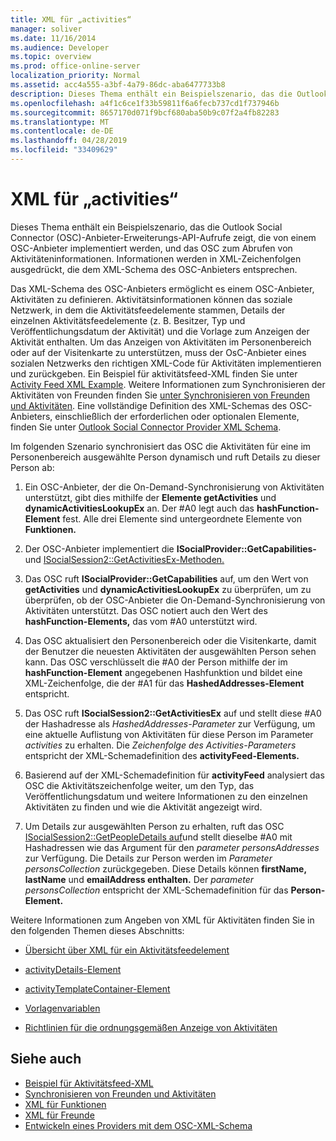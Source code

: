 ```yaml
---
title: XML für „activities“
manager: soliver
ms.date: 11/16/2014
ms.audience: Developer
ms.topic: overview
ms.prod: office-online-server
localization_priority: Normal
ms.assetid: acc4a555-a3bf-4a79-86dc-aba6477733b8
description: Dieses Thema enthält ein Beispielszenario, das die Outlook Social Connector (OSC)-Anbieter-Erweiterungs-API-Aufrufe zeigt, die von einem OSC-Anbieter implementiert werden, und das OSC zum Abrufen von Aktivitäteninformationen. Informationen werden in XML-Zeichenfolgen ausgedrückt, die dem XML-Schema des OSC-Anbieters entsprechen.
ms.openlocfilehash: a4f1c6ce1f33b59811f6a6fecb737cd1f737946b
ms.sourcegitcommit: 8657170d071f9bcf680aba50b9c07f2a4fb82283
ms.translationtype: MT
ms.contentlocale: de-DE
ms.lasthandoff: 04/28/2019
ms.locfileid: "33409629"
---
```

# <a name="xml-for-activities"></a>XML für „activities“

Dieses Thema enthält ein Beispielszenario, das die Outlook Social Connector (OSC)-Anbieter-Erweiterungs-API-Aufrufe zeigt, die von einem OSC-Anbieter implementiert werden, und das OSC zum Abrufen von Aktivitäteninformationen. Informationen werden in XML-Zeichenfolgen ausgedrückt, die dem XML-Schema des OSC-Anbieters entsprechen.
  
Das XML-Schema des OSC-Anbieters ermöglicht es einem OSC-Anbieter, Aktivitäten zu definieren. Aktivitätsinformationen können das soziale Netzwerk, in dem die Aktivitätsfeedelemente stammen, Details der einzelnen Aktivitätsfeedelemente (z. B. Besitzer, Typ und Veröffentlichungsdatum der Aktivität) und die Vorlage zum Anzeigen der Aktivität enthalten. Um das Anzeigen von Aktivitäten im Personenbereich oder auf der Visitenkarte zu unterstützen, muss der OsC-Anbieter eines sozialen Netzwerks den richtigen XML-Code für Aktivitäten implementieren und zurückgeben. Ein Beispiel für aktivitätsfeed-XML finden Sie unter [Activity Feed XML Example](activity-feed-xml-example.md). Weitere Informationen zum Synchronisieren der Aktivitäten von Freunden finden Sie [unter Synchronisieren von Freunden und Aktivitäten](synchronizing-friends-and-activities.md). Eine vollständige Definition des XML-Schemas des OSC-Anbieters, einschließlich der erforderlichen oder optionalen Elemente, finden Sie unter [Outlook Social Connector Provider XML Schema](outlook-social-connector-provider-xml-schema.md). 
  
Im folgenden Szenario synchronisiert das OSC die Aktivitäten für eine im Personenbereich ausgewählte Person dynamisch und ruft Details zu dieser Person ab:
  
1. Ein OSC-Anbieter, der die On-Demand-Synchronisierung von Aktivitäten unterstützt, gibt dies mithilfe der **Elemente getActivities** und **dynamicActivitiesLookupEx** an. Der #A0 legt auch das **hashFunction-Element** fest. Alle drei Elemente sind untergeordnete Elemente von **Funktionen.** 
    
2. Der OSC-Anbieter implementiert die **ISocialProvider::GetCapabilities-** und [ISocialSession2::GetActivitiesEx-Methoden.](isocialsession2-getactivitiesex.md) 
    
3. Das OSC ruft **ISocialProvider::GetCapabilities** auf, um den Wert von **getActivities** und **dynamicActivitiesLookupEx** zu überprüfen, um zu überprüfen, ob der OSC-Anbieter die On-Demand-Synchronisierung von Aktivitäten unterstützt. Das OSC notiert auch den Wert des **hashFunction-Elements,** das vom #A0 unterstützt wird. 
    
4. Das OSC aktualisiert den Personenbereich oder die Visitenkarte, damit der Benutzer die neuesten Aktivitäten der ausgewählten Person sehen kann. Das OSC verschlüsselt die #A0 der Person mithilfe der im **hashFunction-Element** angegebenen Hashfunktion und bildet eine XML-Zeichenfolge, die der #A1 für das **HashedAddresses-Element** entspricht. 
    
5. Das OSC ruft **ISocialSession2::GetActivitiesEx** auf und stellt diese #A0 der Hashadresse als  _HashedAddresses-Parameter_ zur Verfügung, um eine aktuelle Auflistung von Aktivitäten für diese Person im Parameter  _activities_ zu erhalten. Die _Zeichenfolge des Activities-Parameters_ entspricht der XML-Schemadefinition des **activityFeed-Elements.** 
    
6. Basierend auf der XML-Schemadefinition für **activityFeed** analysiert  das OSC die Aktivitätszeichenfolge weiter, um den Typ, das Veröffentlichungsdatum und weitere Informationen zu den einzelnen Aktivitäten zu finden und wie die Aktivität angezeigt wird. 
    
7. Um Details zur ausgewählten Person zu erhalten, ruft das OSC [ISocialSession2::GetPeopleDetails auf](isocialsession2-getpeopledetails.md)und stellt dieselbe #A0 mit Hashadressen wie das Argument für den  _parameter personsAddresses_ zur Verfügung. Die Details zur Person werden im  _Parameter personsCollection_ zurückgegeben. Diese Details können **firstName,** **lastName** und **emailAddress enthalten.** Der _parameter personsCollection_ entspricht der XML-Schemadefinition für das **Person-Element.** 
    
Weitere Informationen zum Angeben von XML für Aktivitäten finden Sie in den folgenden Themen dieses Abschnitts:
  
- [Übersicht über XML für ein Aktivitätsfeedelement](overview-of-xml-for-an-activity-feed-item.md)
    
- [activityDetails-Element](activitydetails-element.md)
    
- [activityTemplateContainer-Element](activitytemplatecontainer-element.md)
    
- [Vorlagenvariablen](template-variables.md)
    
- [Richtlinien für die ordnungsgemäßen Anzeige von Aktivitäten](guidelines-for-properly-displaying-activities.md)
    
## <a name="see-also"></a>Siehe auch

- [Beispiel für Aktivitätsfeed-XML](activity-feed-xml-example.md)  
- [Synchronisieren von Freunden und Aktivitäten](synchronizing-friends-and-activities.md) 
- [XML für Funktionen](xml-for-capabilities.md)  
- [XML für Freunde](xml-for-friends.md)
- [Entwickeln eines Providers mit dem OSC-XML-Schema](developing-a-provider-with-the-osc-xml-schema.md)


